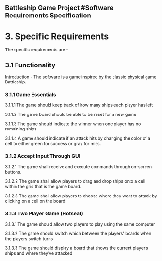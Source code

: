 ## Battleship Game Project #Software Requirements Specification

# 3. Specific Requirements

The specific requirements are -

## 3.1 Functionality

Introduction - The software is a game inspired by the classic physical game Battleship.

### 3.1.1 Game Essentials 

3.1.1.1 The game should keep track of how many ships each player has left

3.1.1.2 The game board should be able to be reset for a new game

3.1.1.3 The game should indicate the winner when one player has no remaining ships

3.1.1.4 A game should indicate if an attack hits by changing the color of a cell to either green for success or gray for miss.

### 3.1.2 Accept Input Through GUI

3.1.2.1 The game shall receive and execute commands through on-screen buttons.

3.1.2.2 The game shall allow players to drag and drop ships onto a cell within the grid that is the game board.

3.1.2.3 The game shall allow players to choose where they want to attack by clicking on a cell on the board

### 3.1.3 Two Player Game (Hotseat)

3.1.3.1 The game should allow two players to play using the same computer

3.1.3.2 The game should switch which between the players' boards when the players switch turns

3.1.3.3 The game should display a board that shows the current player’s ships and where they’ve attacked
